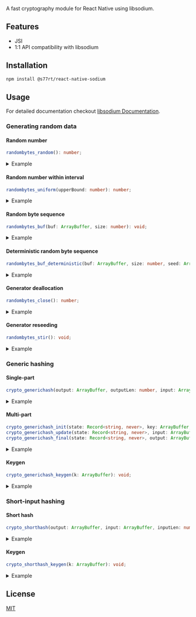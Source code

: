 A fast cryptography module for React Native using libsodium.

## Features

-   JSI
-   1:1 API compatibility with libsodium

## Installation

```bash
npm install @s77rt/react-native-sodium
```

## Usage

For detailed documentation checkout [libsodium Documentation](https://doc.libsodium.org/).

### Generating random data

#### Random number

```ts
randombytes_random(): number;
```

<details>
<summary>Example</summary>

```ts
const rnd = sodium.randombytes_random();
console.log("Random number:", rnd);
```

</details>

#### Random number within interval

```ts
randombytes_uniform(upperBound: number): number;
```

<details>
<summary>Example</summary>

```ts
const upperBound = 100;
const rnd = sodium.randombytes_uniform(upperBound);
console.log("Random number:", rnd);
```

</details>

#### Random byte sequence

```ts
randombytes_buf(buf: ArrayBuffer, size: number): void;
```

<details>
<summary>Example</summary>

```ts
const buf = new ArrayBuffer(8);
sodium.randombytes_buf(buf, buf.byteLength);
console.log("Random byte sequence:", new Uint8Array(buf));
```

</details>

#### Deterministic random byte sequence

```ts
randombytes_buf_deterministic(buf: ArrayBuffer, size: number, seed: ArrayBuffer): void;
```

<details>
<summary>Example</summary>

```ts
const buf = new ArrayBuffer(8);
const seed = new ArrayBuffer(sodium.randombytes_SEEDBYTES);
new TextEncoder().encodeInto("Couscous", new Uint8Array(seed));
sodium.randombytes_buf_deterministic(buf, buf.byteLength, seed);
console.log("Deterministic random byte sequence:", new Uint8Array(buf));
```

</details>

#### Generator deallocation

```ts
randombytes_close(): number;
```

<details>
<summary>Example</summary>

```ts
randombytes_close();
```

</details>

#### Generator reseeding

```ts
randombytes_stir(): void;
```

<details>
<summary>Example</summary>

```ts
randombytes_stir();
```

</details>

### Generic hashing

#### Single-part

```ts
crypto_generichash(output: ArrayBuffer, outputLen: number, input: ArrayBuffer, inputLen: number, key: ArrayBuffer, keyLen: number): number;
```

<details>
<summary>Example</summary>

```ts
const output = new ArrayBuffer(sodium.crypto_generichash_BYTES);
const input = new TextEncoder().encode("Fennec fox").buffer;
const key = new ArrayBuffer(sodium.crypto_generichash_KEYBYTES);
sodium.crypto_generichash_keygen(key);
sodium.crypto_generichash(
	output,
	output.byteLength,
	input,
	input.byteLength,
	key,
	key.byteLength
);
console.log(
	"Key:",
	sodium.sodium_bin2hex(
		new ArrayBuffer(key.byteLength * 2 + 1),
		key.byteLength * 2 + 1,
		key,
		key.byteLength
	)
);
console.log(
	"Hash:",
	sodium.sodium_bin2hex(
		new ArrayBuffer(output.byteLength * 2 + 1),
		output.byteLength * 2 + 1,
		output,
		output.byteLength
	)
);
```

</details>

#### Multi-part

```ts
crypto_generichash_init(state: Record<string, never>, key: ArrayBuffer, keyLen: number, outputLen: number): number;
crypto_generichash_update(state: Record<string, never>, input: ArrayBuffer, inputLen: number): number;
crypto_generichash_final(state: Record<string, never>, output: ArrayBuffer, outputLen: number): number;
```

<details>
<summary>Example</summary>

```ts
const output = new ArrayBuffer(sodium.crypto_generichash_BYTES);
const input1 = new TextEncoder().encode("Fennec ").buffer;
const input2 = new TextEncoder().encode("fox").buffer;
const key = new ArrayBuffer(sodium.crypto_generichash_KEYBYTES);
const state = {};
sodium.crypto_generichash_keygen(key);
sodium.crypto_generichash_init(state, key, key.byteLength, output.byteLength);
sodium.crypto_generichash_update(state, input1, input1.byteLength);
sodium.crypto_generichash_update(state, input2, input2.byteLength);
sodium.crypto_generichash_final(state, output, output.byteLength);
console.log(
	"Key:",
	sodium.sodium_bin2hex(
		new ArrayBuffer(key.byteLength * 2 + 1),
		key.byteLength * 2 + 1,
		key,
		key.byteLength
	)
);
console.log(
	"Hash:",
	sodium.sodium_bin2hex(
		new ArrayBuffer(output.byteLength * 2 + 1),
		output.byteLength * 2 + 1,
		output,
		output.byteLength
	)
);
```

</details>

#### Keygen

```ts
crypto_generichash_keygen(k: ArrayBuffer): void;
```

<details>
<summary>Example</summary>

```ts
const k = new ArrayBuffer(sodium.crypto_generichash_KEYBYTES);
sodium.crypto_generichash_keygen(k);
console.log(
	"Key:",
	sodium.sodium_bin2hex(
		new ArrayBuffer(k.byteLength * 2 + 1),
		k.byteLength * 2 + 1,
		k,
		k.byteLength
	)
);
```

</details>

### Short-input hashing

#### Short hash

```ts
crypto_shorthash(output: ArrayBuffer, input: ArrayBuffer, inputLen: number, k: ArrayBuffer): number;
```

<details>
<summary>Example</summary>

```ts
const output = new ArrayBuffer(sodium.crypto_shorthash_BYTES);
const input = new TextEncoder().encode("Fennec fox").buffer;
const k = new ArrayBuffer(sodium.crypto_shorthash_KEYBYTES);
sodium.crypto_shorthash_keygen(k);
sodium.crypto_shorthash(output, input, input.byteLength, k);
console.log(
	"Key:",
	sodium.sodium_bin2hex(
		new ArrayBuffer(k.byteLength * 2 + 1),
		k.byteLength * 2 + 1,
		k,
		k.byteLength
	)
);
console.log(
	"Hash:",
	sodium.sodium_bin2hex(
		new ArrayBuffer(output.byteLength * 2 + 1),
		output.byteLength * 2 + 1,
		output,
		output.byteLength
	)
);
```

</details>

#### Keygen

```ts
crypto_shorthash_keygen(k: ArrayBuffer): void;
```

<details>
<summary>Example</summary>

```ts
const k = new ArrayBuffer(sodium.crypto_shorthash_KEYBYTES);
sodium.crypto_shorthash_keygen(k);
console.log(
	"Key:",
	sodium.sodium_bin2hex(
		new ArrayBuffer(k.byteLength * 2 + 1),
		k.byteLength * 2 + 1,
		k,
		k.byteLength
	)
);
```

</details>

## License

[MIT](LICENSE)
